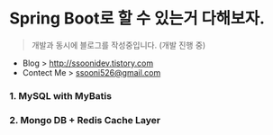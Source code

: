 # Spring Boot로 할 수 있는거 다해보자.

> 개발과 동시에 블로그를 작성중입니다. (개발 진행 중)
* Blog > http://ssoonidev.tistory.com
* Contect Me > ssooni526@gmail.com


### 1. MySQL with MyBatis

### 2. Mongo DB + Redis Cache Layer

###
